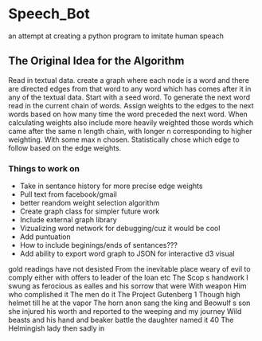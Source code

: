 # Speech_Bot
an attempt at creating a python program to imitate human speach 

<h2>The Original Idea for the Algorithm</h2>
Read in textual data.
create a graph where each node is a word and there are directed edges from that word to any word which has comes after it in any of the textual data. Start with a seed word. To generate the next word read in the current chain of words. Assign weights to the edges to the next words based on how many time the word preceded the next word. When calculating weights also include more heavily weighted those words which came after the same n length chain, with longer n corresponding to higher weighting. With some max n chosen. Statistically chose which edge to follow based on the edge weights.

<h3> Things to work on </h3>
<ul>
<li>Take in sentance history for more precise edge weights</li>
<li>Pull text from facebook/gmail </li>
<li> better reandom weight selection algorithm </li>
<li>Create graph class for simpler future work</li>
<li>Include external graph library</li>
<li> Vizualizing word network for debugging/cuz it would be cool</li>
<li>Add puntuation</li>
<li> How to include beginings/ends of sentances???</li>
<li> Add ability to export word graph to JSON for interactive d3 visual</li>
</ul>


<p>gold readings have not desisted From the inevitable place weary of evil to comply either with offers to leader of the loan etc The Scop s handwork I swung as ferocious as ealles and his sorrow that were With weapon Him who complished it The men do it The Project Gutenberg 1 Though high helmet till he at the vapor The horn anon sang the king and Beowulf s son she injured his worth and reported to the weeping and my journey Wild beasts and his hand and beaker battle the daughter named it 40 The Helmingish lady then sadly in</p>
